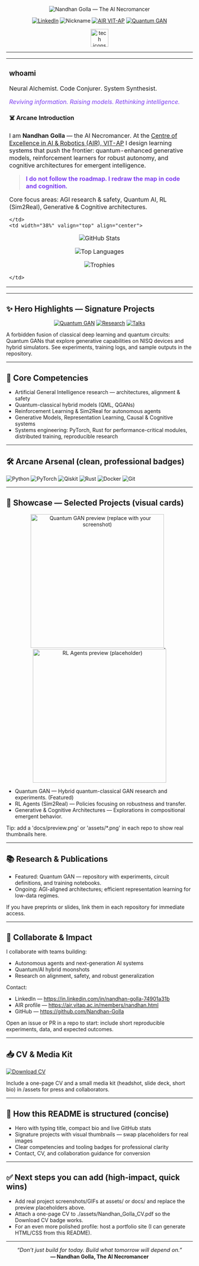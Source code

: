 <!--
  __   __           _     _                ____                    _                 
  \ \ / /__  _   _ | | __| | ___  _ __    / ___|___  _   _ _ __ __| | ___ _ __  ___  
   \ V / _ \| | | || |/ _` |/ _ \| '_ \  | |   / _ \| | | | '__/ _` |/ _ \ '_ \/ __| 
    | | (_) | |_| || | (_| | (_) | | | | | |__| (_) | |_| | | | (_| |  __/ | | \__ \ 
    |_|\___/ \__,_||_|\__,_|\___/|_| |_|  \____\___/ \__,_|_|  \__,_|\___|_| |_|___/ 
                                                                                     
  Readme crafted for visual clarity, modern layout, and professional impact.
-->

<p align="center">
  <img src="https://readme-typing-svg.demolab.com?font=Fira+Code&weight=900&size=48&pause=900&color=7E3FF2&center=true&vCenter=true&multiline=true&width=1000&height=120&lines=Nandhan+Golla;The+AI+Necromancer" alt="Nandhan Golla — The AI Necromancer"/>
</p>

<p align="center">
  <a href="https://in.linkedin.com/in/nandhan-golla-74901a31b"><img src="https://img.shields.io/badge/LinkedIn-Connect-0A66C2?style=for-the-badge&logo=linkedin&logoColor=white" alt="LinkedIn"/></a>
  <img src="https://img.shields.io/badge/Nickname-The%20AI%20Necromancer-7e3ff2?style=for-the-badge&logo=ghost&logoColor=white" alt="Nickname"/>
  <a href="https://air.vitap.ac.in/members/nandhan.html"><img src="https://img.shields.io/badge/AIR%20VIT--AP-Member-2b2d42?style=for-the-badge&logo=academia&logoColor=white" alt="AIR VIT-AP"/></a>
  <a href="https://github.com/Nandhan-Golla/Quantum-GAN"><img src="https://img.shields.io/badge/Featured-Quantum%20GAN-ff00dd?style=for-the-badge&logo=quantconnect&logoColor=white" alt="Quantum GAN"/></a>
</p>

<div align="center">
  <img src="https://skillicons.dev/icons?i=python,pytorch,rust,cpp,java,js,kotlin,qiskit,docker,git" height="48" alt="tech icons"/>
</div>

---

<!-- HERO: two-column with bio + cards -->
<table width="100%">
  <tr>
    <td width="62%" valign="top">

### whoami
Neural Alchemist. Code Conjurer. System Synthesist.

<em style="color:#7e3ff2;">Reviving information. Raising models. Rethinking intelligence.</em>

#### ☠️ Arcane Introduction
I am **Nandhan Golla** — the AI Necromancer. At the [Centre of Excellence in AI & Robotics (AIR), VIT-AP](https://air.vitap.ac.in/members/nandhan.html) I design learning systems that push the frontier: quantum-enhanced generative models, reinforcement learners for robust autonomy, and cognitive architectures for emergent intelligence.

> <strong style="color:#7e3ff2;">I do not follow the roadmap. I redraw the map in code and cognition.</strong>

Core focus areas: AGI research & safety, Quantum AI, RL (Sim2Real), Generative & Cognitive architectures.

    </td>
    <td width="38%" valign="top" align="center">

<p align="center">
  <img src="https://github-readme-stats.vercel.app/api?username=Nandhan-Golla&show_icons=true&theme=radical&count_private=true&hide_title=true&locale=en" alt="GitHub Stats" />
</p>

<p align="center">
  <img src="https://github-readme-stats.vercel.app/api/top-langs/?username=Nandhan-Golla&layout=compact&theme=radical&hide_title=true" alt="Top Languages" />
</p>

<p align="center">
  <img src="https://github-profile-trophy.vercel.app/?username=Nandhan-Golla&theme=tokyonight&no-frame=true&margin-w=8" alt="Trophies"/>
</p>

    </td>
  </tr>
</table>

---

## ✨ Hero Highlights — Signature Projects

<div align="center">

[![Quantum GAN](https://img.shields.io/badge/Quantum--GAN-Explore-7e3ff2?logo=github&logoColor=white)](https://github.com/Nandhan-Golla/Quantum-GAN)
[![Research](https://img.shields.io/badge/Research-Papers-ff8800?style=flat-square)](https://github.com/Nandhan-Golla)
[![Talks](https://img.shields.io/badge/Presentations-Talks-00D1B2?style=flat-square)](https://github.com/Nandhan-Golla)

</div>

A forbidden fusion of classical deep learning and quantum circuits: Quantum GANs that explore generative capabilities on NISQ devices and hybrid simulators. See experiments, training logs, and sample outputs in the repository.

---

## 🔭 Core Competencies

- Artificial General Intelligence research — architectures, alignment & safety  
- Quantum-classical hybrid models (QML, QGANs)  
- Reinforcement Learning & Sim2Real for autonomous agents  
- Generative Models, Representation Learning, Causal & Cognitive systems  
- Systems engineering: PyTorch, Rust for performance-critical modules, distributed training, reproducible research

---

## 🛠️ Arcane Arsenal (clean, professional badges)

<p>
  <img src="https://img.shields.io/badge/Python-3776AB?style=for-the-badge&logo=python&logoColor=white" alt="Python"/>
  <img src="https://img.shields.io/badge/PyTorch-EE4C2C?style=for-the-badge&logo=pytorch&logoColor=white" alt="PyTorch"/>
  <img src="https://img.shields.io/badge/Qiskit-6f42c1?style=for-the-badge&logo=qiskit&logoColor=white" alt="Qiskit"/>
  <img src="https://img.shields.io/badge/Rust-000000?style=for-the-badge&logo=rust&logoColor=white" alt="Rust"/>
  <img src="https://img.shields.io/badge/Docker-2496ED?style=for-the-badge&logo=docker&logoColor=white" alt="Docker"/>
  <img src="https://img.shields.io/badge/Git-%23212121?style=for-the-badge&logo=git&logoColor=white" alt="Git"/>
</p>

---

## 🚀 Showcase — Selected Projects (visual cards)

<p align="center">
  <a href="https://github.com/Nandhan-Golla/Quantum-GAN">
    <img src="https://raw.githubusercontent.com/Nandhan-Golla/Quantum-GAN/main/docs/preview.png" width="360" alt="Quantum GAN preview (replace with your screenshot)"/>
  </a>
  &nbsp;&nbsp;
  <a href="https://github.com/Nandhan-Golla">
    <img src="https://raw.githubusercontent.com/Nandhan-Golla/main/assets/rl_agents_preview.png" width="360" alt="RL Agents preview (placeholder)" />
  </a>
</p>

- Quantum GAN — Hybrid quantum-classical GAN research and experiments. (Featured)  
- RL Agents (Sim2Real) — Policies focusing on robustness and transfer.  
- Generative & Cognitive Architectures — Explorations in compositional emergent behavior.

Tip: add a 'docs/preview.png' or 'assets/*.png' in each repo to show real thumbnails here.

---

## 📚 Research & Publications

- Featured: Quantum GAN — repository with experiments, circuit definitions, and training notebooks.  
- Ongoing: AGI-aligned architectures; efficient representation learning for low-data regimes.

If you have preprints or slides, link them in each repository for immediate access.

---

## 🤝 Collaborate & Impact

I collaborate with teams building:
- Autonomous agents and next-generation AI systems  
- Quantum/AI hybrid moonshots  
- Research on alignment, safety, and robust generalization

Contact:
- LinkedIn — https://in.linkedin.com/in/nandhan-golla-74901a31b  
- AIR profile — https://air.vitap.ac.in/members/nandhan.html  
- GitHub — https://github.com/Nandhan-Golla

Open an issue or PR in a repo to start: include short reproducible experiments, data, and expected outcomes.

---

## 📥 CV & Media Kit

[![Download CV](https://img.shields.io/badge/Download-CV-7e3ff2?style=for-the-badge&logo=adobe&logoColor=white)](./assets/Nandhan_Golla_CV.pdf)

Include a one-page CV and a small media kit (headshot, slide deck, short bio) in /assets for press and collaborators.

---

## 🧭 How this README is structured (concise)

- Hero with typing title, compact bio and live GitHub stats  
- Signature projects with visual thumbnails — swap placeholders for real images  
- Clear competencies and tooling badges for professional clarity  
- Contact, CV, and collaboration guidance for conversion

---

## ✅ Next steps you can add (high-impact, quick wins)
- Add real project screenshots/GIFs at assets/ or docs/ and replace the preview placeholders above.  
- Attach a one-page CV to ./assets/Nandhan_Golla_CV.pdf so the Download CV badge works.  
- For an even more polished profile: host a portfolio site (I can generate HTML/CSS from this README).

---

<p align="center">
  <em style="font-size:1.05em;">“Don’t just build for today. Build what tomorrow will depend on.”</em><br/>
  <strong>— Nandhan Golla, The AI Necromancer</strong>
</p>
